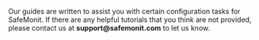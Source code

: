 
Our guides are written to assist you with certain configuration tasks for SafeMonit. If there are any helpful tutorials that you think are not provided, please contact us at __support@safemonit.com__ to let us know.

